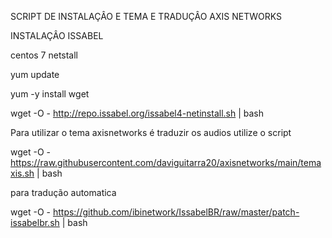 SCRIPT DE INSTALAÇÂO E TEMA E TRADUÇÂO 
AXIS NETWORKS

INSTALAÇÂO ISSABEL

centos 7 netstall

yum update

yum -y install wget


wget -O - http://repo.issabel.org/issabel4-netinstall.sh | bash


Para utilizar o tema axisnetworks é traduzir os audios utilize o script


wget -O - https://raw.githubusercontent.com/daviguitarra20/axisnetworks/main/temaxis.sh | bash

para tradução automatica 

wget -O - https://github.com/ibinetwork/IssabelBR/raw/master/patch-issabelbr.sh | bash
